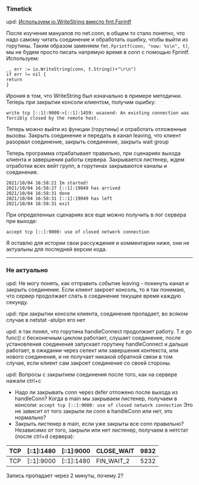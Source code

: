 ### Timetick

upd:
[Используем io.WriteString вместо fmt.Fprintf](https://github.com/audetv/backend-development-on-go/pull/3/commits/4a448b25960b8d7ac9d9c592432a9467506ca337#r721374417)

После изучения мануалов по net.conn, в общем то стало
понятно, что надо самому читать соединение и обработать
ошибку, чтобы выйти из горутины. Таким образом заменяем
`fmt.Fprintf(conn, "now: %s\n", t)`, мы не будем просто
писать напрямую время в conn с помощью Fprintf. Используем:
```
_, err := io.WriteString(conn, t.String()+"\r\n")
if err != nil {
return
}
```
Ирония в том, что WriteString был изначально
в примере методички. Теперь при закрытии консоли клиентом,
получим ошибку:

`write tcp [::1]:9000->[::1]:1459: wsasend: An existing connection was forcibly closed by the remote host.`

Теперь можно выйти из функции (горутины) и отработать 
отложенные вызовы. Закрыть соединение и передать в канал
leaving, что клиент разорвал соединение, закрыть соединение,
закрыть wait group

Теперь программа отрабатывает правильно, при сценариях 
выхода клиента и завершения работы сервера. Закрывается
листенер, ждем отработки всех вейт групп, в горутинах 
закрываются каналы и соединения.

```
2021/10/04 16:58:21 Im started!
2021/10/04 16:58:27 [::1]:19049 has arrived
2021/10/04 16:58:31 done
2021/10/04 16:58:31 [::1]:19049 has left
2021/10/04 16:58:31 exit
```
При определенных сценариях все еще можно получить
в лог сервера при выходе:

`accept tcp [::]:9000: use of closed network connection`

Я оставлю для истории свои рассуждения и комментарии ниже,
они не актуальны для последней версии кода. 

__________________________________
### Не актуально

upd: Не могу понять, как отправить событие leaving - покинуть канал и закрыть соединение. Если клиент закроет консоль, то я так понимаю, что сервер продолжает слать в соединение текущее время каждую секунду.

upd: при закрытии консоли клиента, соединение пропадает, во всяком случае в netstat -atulpn его нет

upd: я так понял, что горутина handleConnect продолжает
работу. Т.е go func() с бесконечным циклом работает,
слушает соединение, после установления соединения
запускает горутину handleConnect и дальше работает,
в ожидании через селект или завершения контекста, 
или нового соединения, и не получает никакой обратной 
связи в том случае, если клиент сам закроет соединение
со своей стороны.

upd: Вопросы с закрытием соединения после того,
как на сервере нажали ctrl+c 
- Надо ли закрывать conn через defer отложено после выхода
из handleConn?
Когда в main мы закрываем листенер, получаем в консоли: 
`accept tcp [::]:9000: use of closed network connection`
Это не зависит от того закрыли ли conn в handleConn или нет,
это нормально?
- Закрыть листенер в main, если уже закрыты все conn правильно? 
Независимо от того, закрыли или нет листенер,
получаем в нетстат (после ctrl+d сервера):

TCP | [::1]:1480 | [::1]:9000 | CLOSE_WAIT | 9832  
--- | -----------| ---------- |------------|----- 
TCP | [::1]:9000 | [::1]:1480 | FIN_WAIT_2 | 5232

Запись пропадает через 2 минуты, почему 2?

